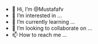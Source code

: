 - 👋 Hi, I’m @Mustafafv
- 👀 I’m interested in ...
- 🌱 I’m currently learning ...
- 💞️ I’m looking to collaborate on ...
- 📫 How to reach me ...

<!---
Mustafafv/Mustafafv is a ✨ special ✨ repository because its `README.md` (this file) appears on your GitHub profile.
You can click the Preview link to take a look at your changes.
--->
